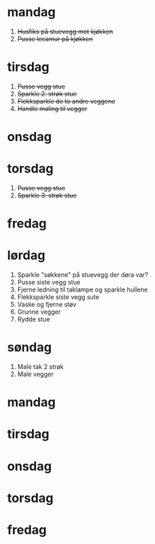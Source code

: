 # mandag

  1. ~~Husfiks på stuevegg mot kjøkken~~
  1. ~~Pusse lecamur på kjøkken~~

# tirsdag

  1. ~~Pusse vegg stue~~ 
  1. ~~Sparkle 2. strøk stue~~
  1. ~~Flekksparkle de to andre veggene~~
  1. ~~Handle maling til vegger~~

# onsdag 


# torsdag 

  1. ~~Pusse vegg stue~~
  1. ~~Sparkle 3. strøk stue~~

# fredag

# lørdag

  1. Sparkle "søkkene" på stuevegg der døra var?
  1. Pusse siste vegg stue
  1. Fjerne ledning til taklampe og sparkle hullene
  1. Flekksparkle siste vegg sute
  1. Vaske og fjerne støv 
  1. Grunne vegger
  1. Rydde stue 

# søndag 

  1. Male tak 2 strøk 
  1. Male vegger

# mandag 


# tirsdag 

# onsdag 

# torsdag 

# fredag 

